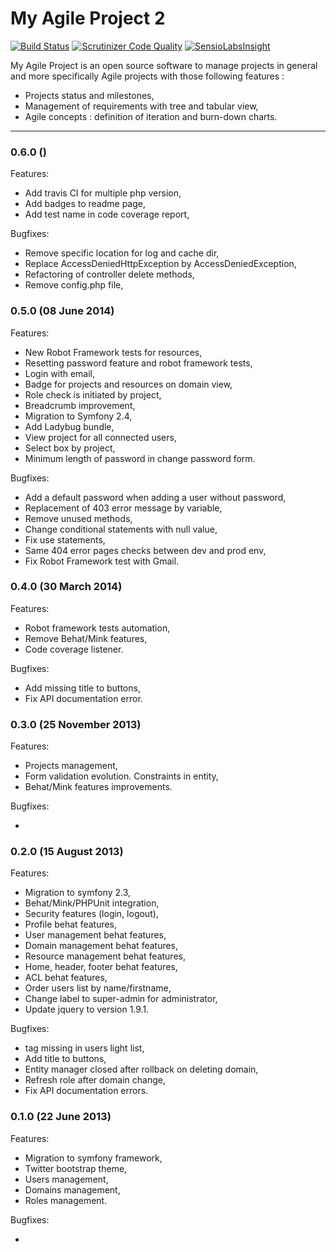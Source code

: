 My Agile Project 2
==============
[![Build Status](https://travis-ci.org/jfx/my-agile-project.svg?branch=develop)](https://travis-ci.org/jfx/my-agile-project)
[![Scrutinizer Code Quality](https://scrutinizer-ci.com/g/jfx/my-agile-project/badges/quality-score.png?b=develop)](https://scrutinizer-ci.com/g/jfx/my-agile-project/?branch=develop)
[![SensioLabsInsight](https://insight.sensiolabs.com/projects/16faa3bb-fc5c-4bdb-b185-c7867a7480a7/mini.png)](https://insight.sensiolabs.com/projects/16faa3bb-fc5c-4bdb-b185-c7867a7480a7)

My Agile Project is an open source software to manage projects in general and 
more specifically Agile projects with those following features :

* Projects status and milestones,
* Management of requirements with tree and tabular view,
* Agile concepts : definition of iteration and burn-down charts.

- - -
### 0.6.0 ()
Features:

  - Add travis CI for multiple php version,
  - Add badges to readme page,
  - Add test name in code coverage report,

Bugfixes:

  - Remove specific location for log and cache dir,
  - Replace AccessDeniedHttpException by AccessDeniedException,
  - Refactoring of controller delete methods,
  - Remove config.php file,


### 0.5.0 (08 June 2014)
Features:

  - New Robot Framework tests for resources,
  - Resetting password feature and robot framework tests,
  - Login with email,
  - Badge for projects and resources on domain view,
  - Role check is initiated by project,
  - Breadcrumb improvement,
  - Migration to Symfony 2.4, 
  - Add Ladybug bundle,
  - View project for all connected users,
  - Select box by project,
  - Minimum length of password in change password form. 

Bugfixes:

  - Add a default password when adding a user without password,
  - Replacement of 403 error message by variable,
  - Remove unused methods,
  - Change conditional statements with null value,
  - Fix use statements,
  - Same 404 error pages checks between dev and prod env,
  - Fix Robot Framework test with Gmail.


### 0.4.0 (30 March 2014)
Features:

  - Robot framework tests automation,
  - Remove Behat/Mink features,
  - Code coverage listener.

Bugfixes:

  - Add missing title to buttons,
  - Fix API documentation error.


### 0.3.0 (25 November 2013)
Features:

  - Projects management,
  - Form validation evolution. Constraints in entity,
  - Behat/Mink features improvements.

Bugfixes:

  - 


### 0.2.0 (15 August 2013)
Features:

  - Migration to symfony 2.3,
  - Behat/Mink/PHPUnit integration,
  - Security features (login, logout),
  - Profile behat features,
  - User management behat features,
  - Domain management behat features,
  - Resource management behat features,
  - Home, header, footer behat features,
  - ACL behat features,
  - Order users list by name/firstname,
  - Change label to super-admin for administrator,
  - Update jquery to version 1.9.1.

Bugfixes:

  - <tr> tag missing in users light list,
  - Add title to buttons,
  - Entity manager closed after rollback on deleting domain,
  - Refresh role after domain change,
  - Fix API documentation errors.


### 0.1.0 (22 June 2013)
Features:

  - Migration to symfony framework,
  - Twitter bootstrap theme,
  - Users management,
  - Domains management,
  - Roles management.

Bugfixes:

  - 